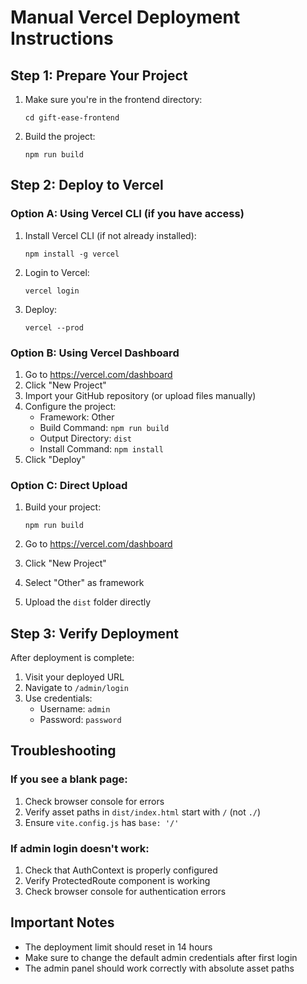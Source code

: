 # Manual Vercel Deployment Instructions

## Step 1: Prepare Your Project

1. Make sure you're in the frontend directory:
   ```
   cd gift-ease-frontend
   ```

2. Build the project:
   ```
   npm run build
   ```

## Step 2: Deploy to Vercel

### Option A: Using Vercel CLI (if you have access)

1. Install Vercel CLI (if not already installed):
   ```
   npm install -g vercel
   ```

2. Login to Vercel:
   ```
   vercel login
   ```

3. Deploy:
   ```
   vercel --prod
   ```

### Option B: Using Vercel Dashboard

1. Go to https://vercel.com/dashboard
2. Click "New Project"
3. Import your GitHub repository (or upload files manually)
4. Configure the project:
   - Framework: Other
   - Build Command: `npm run build`
   - Output Directory: `dist`
   - Install Command: `npm install`
5. Click "Deploy"

### Option C: Direct Upload

1. Build your project:
   ```
   npm run build
   ```

2. Go to https://vercel.com/dashboard
3. Click "New Project"
4. Select "Other" as framework
5. Upload the `dist` folder directly

## Step 3: Verify Deployment

After deployment is complete:

1. Visit your deployed URL
2. Navigate to `/admin/login`
3. Use credentials:
   - Username: `admin`
   - Password: `password`

## Troubleshooting

### If you see a blank page:

1. Check browser console for errors
2. Verify asset paths in `dist/index.html` start with `/` (not `./`)
3. Ensure `vite.config.js` has `base: '/'`

### If admin login doesn't work:

1. Check that AuthContext is properly configured
2. Verify ProtectedRoute component is working
3. Check browser console for authentication errors

## Important Notes

- The deployment limit should reset in 14 hours
- Make sure to change the default admin credentials after first login
- The admin panel should work correctly with absolute asset paths